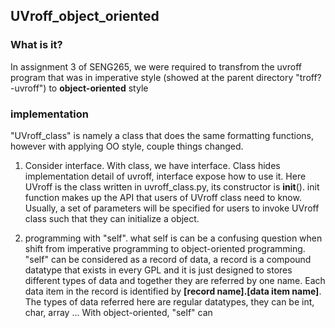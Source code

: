 ## UVroff_object_oriented

### What is it?
In assignment 3 of SENG265, we were required to transfrom the uvroff program that was in imperative style (showed at the parent directory "troff? -uvroff") to **object-oriented** style

### implementation
"UVroff_class" is namely a class that does the same formatting functions, however with applying OO style, couple things changed. 

1. Consider interface. With class, we have interface. Class hides implementation detail of uvroff, interface expose how to use it. Here UVroff is the class written in uvroff_class.py, its constructor is __init__(). init function makes up the API that users of UVroff class need to know. Usually, a set of parameters will be specified for users to invoke UVroff class such that they can initialize a object.

2. programming with "self". what self is can be a confusing question when shift from imperative programming to object-oriented programming. "self" can be considered as a record of data, a record is a compound datatype that exists in every GPL and it is just designed to stores different types of data and together they are referred by one name. Each data item in the record is identified by **[record name].[data item name]**. The types of data referred here are regular datatypes, they can be int, char, array ... With object-oriented, "self" can 
